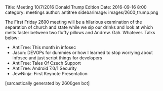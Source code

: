 Title: Meeting 10/7/2016 Donald Trump Edition
Date: 2016-09-16 8:00
category: meetings
author: antitree
sidebarimage: images/2600_trump.png

The First Friday 2600 meeting will be a hilarious examination of the
separation of church and state while we sip our drinks and look at which
melts faster between two fluffy pillows and Andrew. Gah. Whatever.
Talks below:

* AntiTree: This month in infosec
* Jason: DEVOPs for dummies or how I learned to stop worrying about infosec and just script things for developers
* AntiTree: Tales Of Czech Support
* AntiTree: Android 7.0/1 Security
* JewNinja: First Keynote Presentation

[sarcastically generated by 2600gen bot]
